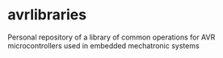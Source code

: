 avrlibraries
============

Personal repository of a library of common operations for AVR microcontrollers used in embedded mechatronic systems